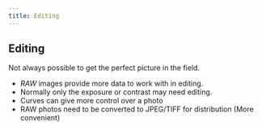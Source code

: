 ```yaml
---
title: Editing
---
```


## Editing ##

Not always possible to get the perfect picture in the field.

* _RAW_ images provide more data to work with in editing.
* Normally only the exposure or contrast may need editing.
* Curves can give more control over a photo
* RAW photos need to be converted to JPEG/TIFF for distribution (More convenient)
